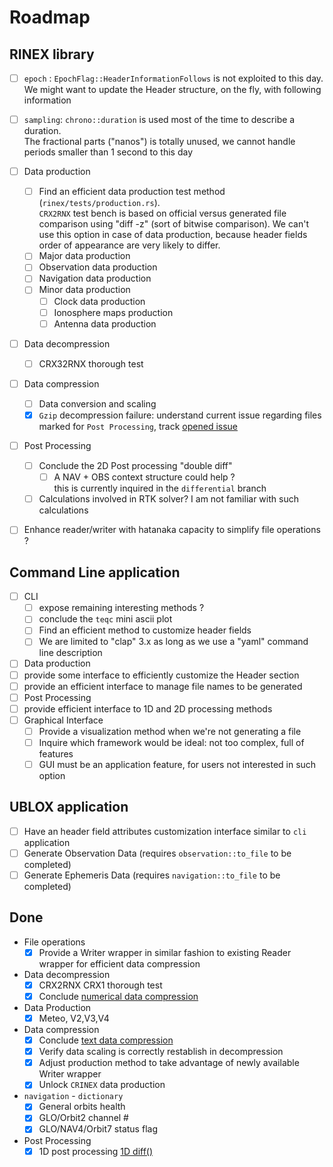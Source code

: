 Roadmap
=======

## RINEX library

- [ ] `epoch` : `EpochFlag::HeaderInformationFollows` is not exploited to this day.  
We might want to update the Header structure, on the fly, with following information

- [ ] `sampling`: `chrono::duration` is used most of the time to describe a duration.  
The fractional parts ("nanos") is totally unused, we cannot handle periods smaller than 1 second to this day

- [ ] Data production
  - [ ] Find an efficient data production test method (`rinex/tests/production.rs`).   
  `CRX2RNX` test bench is based on official versus generated file comparison
  using "diff -z" (sort of bitwise comparison). We can't use this option in case of data production,
  because header fields order of appearance are very likely to differ.
  - [ ]  Major data production
    - [ ] Observation data production
    - [ ] Navigation data production
  - [ ] Minor data production
    - [ ] Clock data production 
    - [ ] Ionosphere maps production   
    - [ ] Antenna data production 

- [ ] Data decompression
  - [ ] CRX32RNX thorough test

- [ ] Data compression
  - [ ] Data conversion and scaling 
  - [x] `Gzip` decompression failure: understand current issue regarding files marked for `Post Processing`, 
track [opened issue](https://github.com/rust-lang/flate2-rs/issues/316)

- [ ] Post Processing
  - [ ] Conclude the 2D Post processing "double diff"
    - [ ] A NAV + OBS context structure could help ?   
    this is currently inquired in the `differential` branch
  - [ ] Calculations involved in RTK solver? I am not familiar with such calculations

- [ ] Enhance reader/writer with hatanaka capacity to simplify file operations ?

## Command Line application

- [ ] CLI
  - [ ] expose remaining interesting methods ?
  - [ ] conclude the `teqc` mini ascii plot 
  - [ ] Find an efficient method to customize header fields
  - [ ] We are limited to "clap" 3.x as long as we use a "yaml"
  command line description
- [ ]  Data production
  - [ ] provide some interface to efficiently customize the Header section
  - [ ] provide an efficient interface to manage file names to be generated 
- [ ]  Post Processing
  - [ ]  provide efficient interface to 1D and 2D processing methods  
- [ ] Graphical Interface
  - [ ] Provide a visualization method when we're not generating a file
  - [ ] Inquire which framework would be ideal: not too complex, full of features
  - [ ] GUI must be an application feature, for users not interested in such option

## UBLOX application

- [ ] Have an header field attributes customization interface similar to `cli` application
- [ ] Generate Observation Data (requires `observation::to_file` to be completed)
- [ ] Generate Ephemeris Data (requires `navigation::to_file` to be completed)

## Done

- File operations
  - [x] Provide a Writer wrapper in similar fashion to existing Reader wrapper for efficient data compression
- Data decompression
  - [x] CRX2RNX CRX1 thorough test
  - [x] Conclude [numerical data compression](https://github.com/gwbres/rinex/blob/main/rinex/src/hatanaka.rs#L164)
- Data Production
  - [x] Meteo, V2,V3,V4
- Data compression 
  - [x] Conclude [text data compression](https://github.com/gwbres/rinex/blob/main/rinex/src/hatanaka.rs#L209)
  - [x] Verify data scaling is correctly restablish in decompression
  - [x] Adjust production method to take advantage of newly available Writer wrapper
  - [x] Unlock `CRINEX` data production
- `navigation` - `dictionary`
  - [x] General orbits health 
  - [x] GLO/Orbit2 channel #
  - [x] GLO/NAV4/Orbit7 status flag
- Post Processing
  - [x] 1D post processing [1D diff()](https://github.com/gwbres/rinex/blob/main/rinex/src/lib.rs#L3023) 
